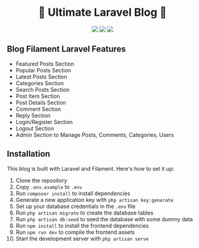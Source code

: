 <h1 align="center">🎉  Ultimate Laravel Blog 🎉</h1>
<p align="center">
  <img src="https://img.shields.io/badge/Laravel-FF2D20?style=for-the-badge&logo=laravel&logoColor=white" />
  <img src="https://img.shields.io/badge/Tailwind_CSS-38B2AC?style=for-the-badge&logo=tailwind-css&logoColor=white" />
  <img src="https://img.shields.io/badge/Filament-FF4136?style=for-the-badge&logo=laravel&logoColor=white" />
</p>

 

 


## Blog Filament Laravel Features

- Featured Posts Section
- Popular Posts Section
- Latest Posts Section
- Categories Section
- Search Posts Section
- Post Item Section
- Post Details Section
- Comment Section
- Reply Section
- Login/Register Section
- Logout Section
- Admin Section to Manage Posts, Comments, Categories, Users



 ## Installation

  This blog is built with Laravel and Filament. Here's how to set it up:

  1. Clone the repository
  2. Copy `.env.example` to `.env`
  3. Run `composer install` to install dependencies
  4. Generate a new application key with `php artisan key:generate`
  5. Set up your database credentials in the `.env` file
  6. Run `php artisan migrate` to create the database tables
  7. Run `php artisan db:seed` to seed the database with some dummy data
  8. Run `npm install` to install the frontend dependencies
  9. Run `npm run dev` to compile the frontend assets
  10. Start the development server with `php artisan serve`




